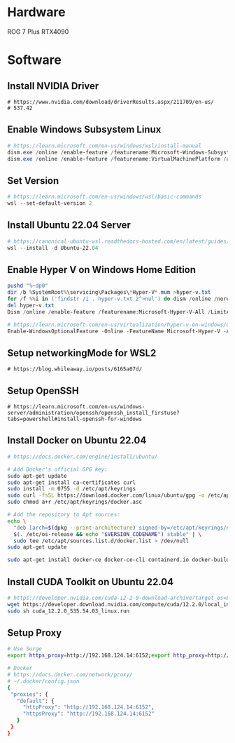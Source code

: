 # Hardware

ROG 7 Plus RTX4090

# Software

## Install NVIDIA Driver
```
# https://www.nvidia.com/download/driverResults.aspx/211709/en-us/
# 537.42
```

## Enable Windows Subsystem Linux
```powershell
# https://learn.microsoft.com/en-us/windows/wsl/install-manual
dism.exe /online /enable-feature /featurename:Microsoft-Windows-Subsystem-Linux /all /norestart
dism.exe /online /enable-feature /featurename:VirtualMachinePlatform /all /norestart
```

## Set Version
```powershell
# https://learn.microsoft.com/en-us/windows/wsl/basic-commands
wsl --set-default-version 2
```

## Install Ubuntu 22.04 Server
```powershell
# https://canonical-ubuntu-wsl.readthedocs-hosted.com/en/latest/guides/install-ubuntu-wsl2/
wsl --install -d Ubuntu-22.04
```

## Enable Hyper V on Windows Home Edition
```powershell
pushd "%~dp0"
dir /b %SystemRoot%\servicing\Packages\*Hyper-V*.mum >hyper-v.txt
for /f %%i in ('findstr /i . hyper-v.txt 2^>nul') do dism /online /norestart /add-package:"%SystemRoot%\servicing\Packages\%%i"
del hyper-v.txt
Dism /online /enable-feature /featurename:Microsoft-Hyper-V-All /LimitAccess /ALL

# https://learn.microsoft.com/en-us/virtualization/hyper-v-on-windows/quick-start/enable-hyper-v#enable-hyper-v-using-powershell
Enable-WindowsOptionalFeature -Online -FeatureName Microsoft-Hyper-V -All
```

## Setup networkingMode for WSL2
```
# https://blog.whileaway.io/posts/6165a07d/
```

## Setup OpenSSH
```
# https://learn.microsoft.com/en-us/windows-server/administration/openssh/openssh_install_firstuse?tabs=powershell#install-openssh-for-windows
```

## Install Docker on Ubuntu 22.04
```bash
# https://docs.docker.com/engine/install/ubuntu/

# Add Docker's official GPG key:
sudo apt-get update
sudo apt-get install ca-certificates curl
sudo install -m 0755 -d /etc/apt/keyrings
sudo curl -fsSL https://download.docker.com/linux/ubuntu/gpg -o /etc/apt/keyrings/docker.asc
sudo chmod a+r /etc/apt/keyrings/docker.asc

# Add the repository to Apt sources:
echo \
  "deb [arch=$(dpkg --print-architecture) signed-by=/etc/apt/keyrings/docker.asc] https://download.docker.com/linux/ubuntu \
  $(. /etc/os-release && echo "$VERSION_CODENAME") stable" | \
  sudo tee /etc/apt/sources.list.d/docker.list > /dev/null
sudo apt-get update

sudo apt-get install docker-ce docker-ce-cli containerd.io docker-buildx-plugin docker-compose-plugin
```

## Install CUDA Toolkit on Ubuntu 22.04
```bash
# https://developer.nvidia.com/cuda-12-2-0-download-archive?target_os=Linux&target_arch=x86_64&Distribution=WSL-Ubuntu&target_version=2.0&target_type=runfile_local
wget https://developer.download.nvidia.com/compute/cuda/12.2.0/local_installers/cuda_12.2.0_535.54.03_linux.run
sudo sh cuda_12.2.0_535.54.03_linux.run
```

## Setup Proxy
```bash
# Use Surge
export https_proxy=http://192.168.124.14:6152;export http_proxy=http://192.168.124.14:6152;export all_proxy=socks5://192.168.124.14:6153

# Docker
# https://docs.docker.com/network/proxy/
# ~/.docker/config.json
{
 "proxies": {
   "default": {
     "httpProxy": "http://192.168.124.14:6152",
     "httpsProxy": "http://192.168.124.14:6152"
   }
 }
}
```
